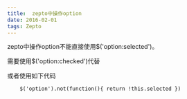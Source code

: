 ```yaml
---
title:  zepto中操作option
date: 2016-02-01
tags: Zepto
---
```


zepto中操作option不能直接使用$('option:selected')。

需要使用$('option:checked')代替

或者使用如下代码

		$('option').not(function(){ return !this.selected })

